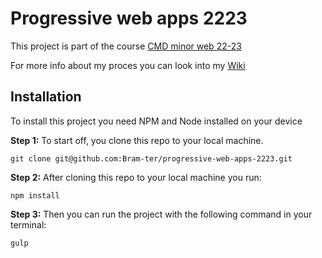 # Progressive web apps 2223

This project is part of the course <a href="https://github.com/cmda-minor-web">CMD minor web 22-23</a>

For more info about my proces you can look into my <a href="https://github.com/Bram-ter/progressive-web-apps-2223/wiki">Wiki</a>

## Installation
To install this project you need NPM and Node installed on your device

**Step 1:** To start off, you clone this repo to your local machine.
```
git clone git@github.com:Bram-ter/progressive-web-apps-2223.git
```

**Step 2:** After cloning this repo to your local machine you run:
```
npm install
```

**Step 3:** Then you can run the project with the following command in your terminal:
```
gulp
```
